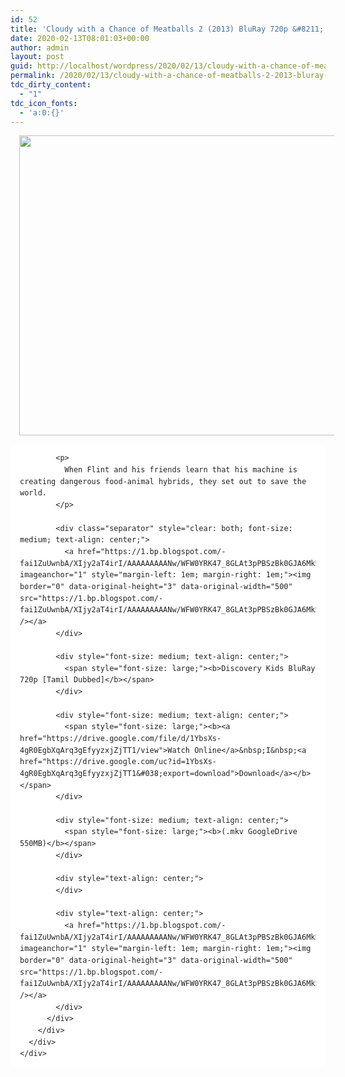 ```yaml
---
id: 52
title: 'Cloudy with a Chance of Meatballs 2 (2013) BluRay 720p &#8211; [Tamil Dubbed] &#8211; x264 &#8211; 550MB'
date: 2020-02-13T08:01:03+00:00
author: admin
layout: post
guid: http://localhost/wordpress/2020/02/13/cloudy-with-a-chance-of-meatballs-2-2013-bluray-720p-tamil-dubbed-x264-550mb/
permalink: /2020/02/13/cloudy-with-a-chance-of-meatballs-2-2013-bluray-720p-tamil-dubbed-x264-550mb/
tdc_dirty_content:
  - "1"
tdc_icon_fonts:
  - 'a:0:{}'
---
```

<div dir="ltr" style="text-align: left;" trbidi="on">
  <div class="separator" style="clear: both; text-align: center;">
    <a href="https://1.bp.blogspot.com/-FbuZljICQsk/XkQLAWiHN5I/AAAAAAAAA6o/nDtwsePPGGkRCRnOxiNFhP5UPvvyajMowCLcBGAsYHQ/s1600/cloudy-with-a-chance-of-meatballs-2-movie-poster.jpg" imageanchor="1" style="margin-left: 1em; margin-right: 1em;"><img loading="lazy" border="0" data-original-height="375" data-original-width="500" height="480" src="https://1.bp.blogspot.com/-FbuZljICQsk/XkQLAWiHN5I/AAAAAAAAA6o/nDtwsePPGGkRCRnOxiNFhP5UPvvyajMowCLcBGAsYHQ/s640/cloudy-with-a-chance-of-meatballs-2-movie-poster.jpg" width="640" /></a>
  </div>
  
  <div class="mod" data-hveid="CBQQGQ" data-md="50" data-ved="2ahUKEwiS7ZLamsznAhXRbX0KHTuRARUQkCkoAjApegQIFBAZ" lang="en-IN" style="-webkit-text-stroke-width: 0px; background-color: white; border-radius: 8px; clear: none; color: #222222; font-family: arial, sans-serif; font-size: 14px; font-style: normal; font-variant-caps: normal; font-variant-ligatures: normal; font-weight: 400; letter-spacing: normal; line-height: 1.57; orphans: 2; padding-left: 15px; padding-right: 15px; padding-top: 0px; text-align: left; text-decoration-color: initial; text-decoration-style: initial; text-indent: 0px; text-transform: none; white-space: normal; widows: 2; word-spacing: 0px;">
    <div class="PZPZlf hb8SAc" data-attrid="description" data-hveid="CBQQGg" data-ved="2ahUKEwiS7ZLamsznAhXRbX0KHTuRARUQziAoADApegQIFBAa" style="margin: 13px 0px; overflow: hidden;">
      <div jsaction="desclink:c0XUbe;rcuQ6b:npT2md" jscontroller="DGEKAc">
        <div class="kno-rdesc" jsaction="sngtp:c0XUbe;tp_btn:c0XUbe;rcuQ6b:npT2md" jscontroller="DGEKAc">
          <div>
            <h2 class="bNg8Rb" style="clip: rect(1px, 1px, 1px, 1px); height: 1px; margin: 0px; overflow: hidden; padding: 0px; position: absolute; white-space: nowrap; width: 1px; z-index: -1000;">
              Description
            </h2>
            
            <p>
              When Flint and his friends learn that his machine is creating dangerous food-animal hybrids, they set out to save the world.
            </p>
            
            <div class="separator" style="clear: both; font-size: medium; text-align: center;">
              <a href="https://1.bp.blogspot.com/-fai1ZuUwnbA/XIjy2aT4irI/AAAAAAAAANw/WFW0YRK47_8GLAt3pPBSzBk0GJA6Mk5fgCPcBGAYYCw/s1600/torrborder.gif" imageanchor="1" style="margin-left: 1em; margin-right: 1em;"><img border="0" data-original-height="3" data-original-width="500" src="https://1.bp.blogspot.com/-fai1ZuUwnbA/XIjy2aT4irI/AAAAAAAAANw/WFW0YRK47_8GLAt3pPBSzBk0GJA6Mk5fgCPcBGAYYCw/s1600/torrborder.gif" /></a>
            </div>
            
            <div style="font-size: medium; text-align: center;">
              <span style="font-size: large;"><b>Discovery Kids BluRay 720p [Tamil Dubbed]</b></span>
            </div>
            
            <div style="font-size: medium; text-align: center;">
              <span style="font-size: large;"><b><a href="https://drive.google.com/file/d/1YbsXs-4gR0EgbXqArq3gEfyyzxjZjTT1/view">Watch Online</a>&nbsp;I&nbsp;<a href="https://drive.google.com/uc?id=1YbsXs-4gR0EgbXqArq3gEfyyzxjZjTT1&#038;export=download">Download</a></b></span>
            </div>
            
            <div style="font-size: medium; text-align: center;">
              <span style="font-size: large;"><b>(.mkv GoogleDrive 550MB)</b></span>
            </div>
            
            <div style="text-align: center;">
            </div>
            
            <div style="text-align: center;">
              <a href="https://1.bp.blogspot.com/-fai1ZuUwnbA/XIjy2aT4irI/AAAAAAAAANw/WFW0YRK47_8GLAt3pPBSzBk0GJA6Mk5fgCPcBGAYYCw/s1600/torrborder.gif" imageanchor="1" style="margin-left: 1em; margin-right: 1em;"><img border="0" data-original-height="3" data-original-width="500" src="https://1.bp.blogspot.com/-fai1ZuUwnbA/XIjy2aT4irI/AAAAAAAAANw/WFW0YRK47_8GLAt3pPBSzBk0GJA6Mk5fgCPcBGAYYCw/s1600/torrborder.gif" /></a>
            </div>
          </div>
        </div>
      </div>
    </div>
  </div>
</div>
